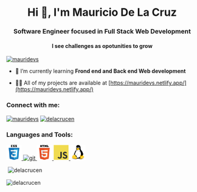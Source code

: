 <h1 align="center">Hi 👋, I'm Mauricio De La Cruz</h1>
<h3 align="center">Software Engineer focused in Full Stack Web Development</h3>
<h4 align="center">I see challenges as opotunities to grow</h3>

<p align="left"> <a href="https://twitter.com/mauridevs" target="blank"><img src="https://img.shields.io/twitter/follow/mauridevs?logo=twitter&style=for-the-badge" alt="mauridevs" /></a> </p>

- 🌱 I’m currently learning **Frond end and Back end Web development**

- 👨‍💻 All of my projects are available at [https://mauridevs.netlify.app/](https://mauridevs.netlify.app/)

<h3 align="left">Connect with me:</h3>
<p align="left">
<a href="https://twitter.com/mauridevs" target="blank"><img align="center" src="https://raw.githubusercontent.com/rahuldkjain/github-profile-readme-generator/master/src/images/icons/Social/twitter.svg" alt="mauridevs" height="30" width="40" /></a>
<a href="https://linkedin.com/in/delacrucen" target="blank"><img align="center" src="https://raw.githubusercontent.com/rahuldkjain/github-profile-readme-generator/master/src/images/icons/Social/linked-in-alt.svg" alt="delacrucen" height="30" width="40" /></a>
</p>

<h3 align="left">Languages and Tools:</h3>
<p align="left"> <a href="https://www.w3schools.com/css/" target="_blank" rel="noreferrer"> <img src="https://raw.githubusercontent.com/devicons/devicon/master/icons/css3/css3-original-wordmark.svg" alt="css3" width="40" height="40"/> </a> <a href="https://git-scm.com/" target="_blank" rel="noreferrer"> <img src="https://www.vectorlogo.zone/logos/git-scm/git-scm-icon.svg" alt="git" width="40" height="40"/> </a> <a href="https://www.w3.org/html/" target="_blank" rel="noreferrer"> <img src="https://raw.githubusercontent.com/devicons/devicon/master/icons/html5/html5-original-wordmark.svg" alt="html5" width="40" height="40"/> </a> <a href="https://developer.mozilla.org/en-US/docs/Web/JavaScript" target="_blank" rel="noreferrer"> <img src="https://raw.githubusercontent.com/devicons/devicon/master/icons/javascript/javascript-original.svg" alt="javascript" width="40" height="40"/> </a> <a href="https://www.linux.org/" target="_blank" rel="noreferrer"> <img src="https://raw.githubusercontent.com/devicons/devicon/master/icons/linux/linux-original.svg" alt="linux" width="40" height="40"/> </a> </p>

<p>&nbsp;<img align="center" src="https://github-readme-stats.vercel.app/api?username=delacrucen&show_icons=true&locale=en" alt="delacrucen" /></p>

<p><img align="center" src="https://github-readme-streak-stats.herokuapp.com/?user=delacrucen&" alt="delacrucen" /></p>
